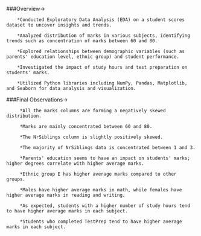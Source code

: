 ###Overview->

        *Conducted Exploratory Data Analysis (EDA) on a student scores dataset to uncover insights and trends.

        *Analyzed distribution of marks in various subjects, identifying trends such as concentration of marks between 60 and 80.

        *Explored relationships between demographic variables (such as parents' education level, ethnic group) and student performance.

        *Investigated the impact of study hours and test preparation on students' marks.

        *Utilized Python libraries including NumPy, Pandas, Matplotlib, and Seaborn for data analysis and visualization.



###Final Observations->

         *All the marks columns are forming a negatively skewed distribution.

         *Marks are mainly concentrated between 60 and 80.

         *The NrSiblings column is slightly positively skewed.

         *The majority of NrSiblings data is concentrated between 1 and 3.

         *Parents' education seems to have an impact on students' marks; higher degrees correlate with higher average marks.

         *Ethnic group E has higher average marks compared to other groups.

         *Males have higher average marks in math, while females have higher average marks in reading and writing.

         *As expected, students with a higher number of study hours tend to have higher average marks in each subject.

         *Students who completed TestPrep tend to have higher average marks in each subject.
